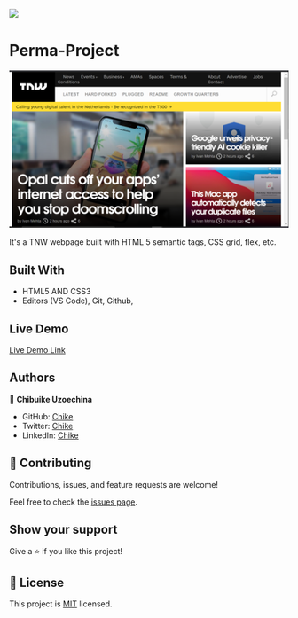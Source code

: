 ![](https://img.shields.io/badge/Microverse-blueviolet)

# Perma-Project

![screenshot](./assets/images/project-screenshot.png)

It's a TNW webpage built with HTML 5 semantic tags, CSS grid, flex, etc.

## Built With

- HTML5 AND CSS3
- Editors (VS Code), Git, Github,

## Live Demo

[Live Demo Link](https://chike1990.github.io/TNW_Project/)

## Authors

👤 **Chibuike Uzoechina**

- GitHub: [Chike](https://github.com/Chike1990)
- Twitter: [Chike](https://twitter.com/@ChibuikeUzoechi)
- LinkedIn: [Chike](https://www.linkedin.com/in/chibuike-uzoechina-630857102)

## 🤝 Contributing

Contributions, issues, and feature requests are welcome!

Feel free to check the [issues page](issues/).

## Show your support

Give a ⭐️ if you like this project!

## 📝 License

This project is [MIT](https://github.com/Chike1990/cloned_NYT/blob/master/LICENSE) licensed.
